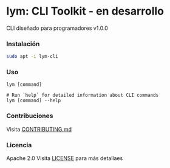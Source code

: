# lym: CLI Toolkit - en desarrollo
CLI diseñado para programadores v1.0.0

### Instalación
```bash
sudo apt -i lym-cli
```

### Uso
```sh-session
lym [command]

# Run `help` for detailed information about CLI commands
lym [command] --help
```

### Contribuciones
Visita [CONTRIBUTING.md](CONTRIBUTING.md) 

### Licencia
Apache 2.0 
Visita [LICENSE](http://www.apache.org/licenses/LICENSE-2.0) para más detallaes

